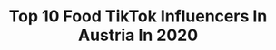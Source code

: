 ---
title: Top 10 Food TikTok Influencers In Austria In 2020
description: >-
  Find top food TikTok influencers in Austria in 2020. Most popular hashtags: #breakfast #funny #homemade #outfit.
platform: TikTok
profiles:
  - username: "vegaliciouslyeva"
    fullname: >-
      vegaliciouslyeva 
    location: "Austria"
    followers: 30067
    engagement: 691
    commentsToLikes: 0.027302
    id: ck8fayzbb4pvb0j781aatu5db
    verified: false
    hashtags: "#vegandinner, #risotto, #pralinen, #veganhumor"
  - username: "cookinglatina"
    fullname: >-
      nicoleschubert
    location: "Austria"
    followers: 5492
    engagement: 348
    commentsToLikes: 0.040058
    id: ck9ekx6tw86bc0j78cc9i52iv
    verified: false
    hashtags: "#herzen, #apfelrosenmuffin, #jlovibes, #bankpose"
  - username: "cetzys"
    fullname: >-
      cet'Zys
    location: "Austria"
    followers: 22863
    engagement: 1126
    commentsToLikes: 0.013013
    id: ckai4zb54q2ip0i78grezi1wx
    verified: false
    hashtags: "#10kfollowers, #spargel, #eating, #krapfen"
  - username: "carlosjmelgar"
    fullname: >-
      Carlos J. Melgar
    location: "Austria"
    followers: 5942
    engagement: 528
    commentsToLikes: 0.169080
    id: cka65s3giedd30i7828dzexr1
    verified: false
    hashtags: "#tiktoktips, #tiktok, #foodart, #cooking"
  - username: "marcelmuessig"
    fullname: >-
      Marcel Müssig
    location: "Austria"
    followers: 7241
    engagement: 767
    commentsToLikes: 0.075046
    id: ckaicbxmljx1e0i78jxav8pjq
    verified: false
    hashtags: "#coronatime, #goodvibesonly, #duett, #snow"
  - username: "tonyzchen"
    fullname: >-
      Tony Z. Chen
    location: "Austria"
    followers: 18337
    engagement: 995
    commentsToLikes: 0.018640
    id: ck9kdv0axw1440j78dqf9na5u
    verified: false
    hashtags: "#homemade, #familyrecipe, #homerecipe, #bamboo"
  - username: "sofiyaakb"
    fullname: >-
      𝘚𝘰𝘧𝘪𝘺𝘢 🦦
    location: "Austria"
    followers: 4885
    engagement: 1256
    commentsToLikes: 0.008942
    id: ck9c08tp2o5zt0j78a2xp99mk
    verified: false
    hashtags: "#stayathome, #vlog, #friends, #inmyroom"
  - username: "marikathi16"
    fullname: >-
      Marikathi
    location: "Austria"
    followers: 64143
    engagement: 1236
    commentsToLikes: 0.009308
    id: cka6o4fdne1kn0i78b69l94ds
    verified: false
    hashtags: "#shorty, #ebay, #microgreens, #flighthouse"
  - username: "melxble"
    fullname: >-
      ish ya girl mel
    location: "Austria"
    followers: 110869
    engagement: 2345
    commentsToLikes: 0.041832
    id: ck9e31oi8hihd0j78i5yuqfpm
    verified: false
    hashtags: "#pianoplayer, #btsposters, #mirrorchallenge, #duet"
  - username: "glow.grwmm"
    fullname: >-
      anna✨
    location: "Austria"
    followers: 39356
    engagement: 2414
    commentsToLikes: 0.030918
    id: ckac9cqh2g1bi0i78kgveqaaa
    verified: false
    hashtags: "#draft, #idewcare, #foryoupage, #dayinmylife"
---